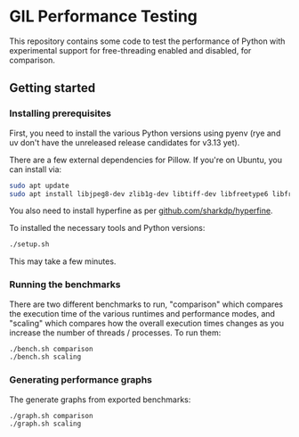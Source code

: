 # GIL Performance Testing

This repository contains some code to test the performance of Python with experimental support for free-threading enabled and disabled, for comparison.

## Getting started

### Installing prerequisites

First, you need to install the various Python versions using pyenv (rye and uv don't have the unreleased release candidates for v3.13 yet).

There are a few external dependencies for Pillow. If you're on Ubuntu, you can install via:

```bash
sudo apt update
sudo apt install libjpeg8-dev zlib1g-dev libtiff-dev libfreetype6 libfreetype6-dev libwebp-dev libopenjp2-7-dev libopenjp2-7-dev -y
```

You also need to install hyperfine as per [github.com/sharkdp/hyperfine](https://github.com/sharkdp/hyperfine?tab=readme-ov-file#installation).

To installed the necessary tools and Python versions:

```bash
./setup.sh
```

This may take a few minutes.

### Running the benchmarks

There are two different benchmarks to run, "comparison" which compares the execution time of the various runtimes and performance modes, and "scaling" which compares how the overall execution times changes as you increase the number of threads / processes. To run them:

```bash
./bench.sh comparison
./bench.sh scaling
```

### Generating performance graphs

The generate graphs from exported benchmarks:

```bash
./graph.sh comparison
./graph.sh scaling
```
